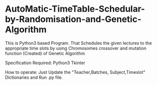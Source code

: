 # AutoMatic-TimeTable-Schedular-by-Randomisation-and-Genetic-Algorithm
This is Python3 based Program. That Schedules the given lectures to the appropriate time slots by using Chromosomes crossover and mutation function (Created) of Genetic Algorithm 


Specification Required:
  Python3
  Tkinter

How to operate:
  Just Update the 
  "Teacher,Batches, Subject,Timeslot" Dictionaries and Run .py file.
